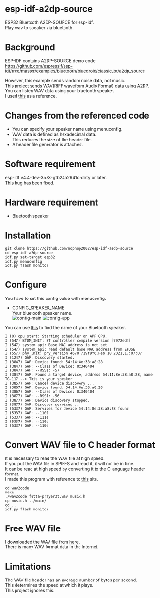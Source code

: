 # esp-idf-a2dp-source
ESP32 Bluetooth A2DP-SOURCE for esp-idf.   
Play wav to speaker via bluetooth.   

# Background   
ESP-IDF contains A2DP-SOURCE demo code.   
https://github.com/espressif/esp-idf/tree/master/examples/bluetooth/bluedroid/classic_bt/a2dp_source

However, this example sends random noise data, not music.   
This project sends WAV(RIFF waveform Audio Format) data using A2DP.   
You can listen WAV data using your bluetooth speaker.   
I used [this](https://github.com/admiralmaggie/esp32_bt_source) as a reference.

# Changes from the referenced code   
- You can specify your speaker name using menuconfig.   
- WAV data is defined as hexadecimal data.   
 This reduces the size of the header file.   
- A header file generator is attached.   

# Software requirement    
esp-idf v4.4-dev-3573-gfb24a2941c-dirty or later.   
[This](https://github.com/espressif/esp-idf/commit/52e7b99630288fd81d93b37f41b9eaca002b51b2) bug has been fixed.   


# Hardware requirement    
- Bluetooth speaker

# Installation
```
git clone https://github.com/nopnop2002/esp-idf-a2dp-source
cd esp-idf-a2dp-source
idf.py set-target esp32
idf.py menuconfig
idf.py flash monitor
```

# Configure
You have to set this config value with menuconfig.   
- CONFIG_SPEAKER_NAME   
Your bluetooth speaker name.   
![config-main](https://user-images.githubusercontent.com/6020549/107940288-5c267300-6fcb-11eb-9323-dd8a6cf77c9a.jpg)
![config-app](https://user-images.githubusercontent.com/6020549/107940298-5e88cd00-6fcb-11eb-8c4a-28639db1df96.jpg)   

You can use [this](https://github.com/espressif/esp-idf/tree/master/examples/bluetooth/bluedroid/classic_bt/bt_discovery) to find the name of your Bluetooth speaker.   
```
I (0) cpu_start: Starting scheduler on APP CPU.
I (547) BTDM_INIT: BT controller compile version [7972edf]
I (547) system_api: Base MAC address is not set
I (547) system_api: read default base MAC address from EFUSE
I (557) phy_init: phy_version 4670,719f9f6,Feb 18 2021,17:07:07
I (1247) GAP: Discovery started.
I (3847) GAP: Device found: 54:14:8e:38:a8:28
I (3847) GAP: --Class of Device: 0x340404
I (3847) GAP: --RSSI: -57
I (3847) GAP: Found a target device, address 54:14:8e:38:a8:28, name TG-117 --> This is your speaker
I (3857) GAP: Cancel device discovery ...
I (3867) GAP: Device found: 54:14:8e:38:a8:28
I (3867) GAP: --Class of Device: 0x340404
I (3877) GAP: --RSSI: -56
I (3877) GAP: Device discovery stopped.
I (3877) GAP: Discover services ...
I (5337) GAP: Services for device 54:14:8e:38:a8:28 found
I (5337) GAP: --1101
I (5337) GAP: --111e
I (5337) GAP: --110b
I (5337) GAP: --110e
```

# Convert WAV file to C header format   
It is necessary to read the WAV file at high speed.   
If you put the WAV file in SPIFFS and read it, it will not be in time.   
It can be read at high speed by converting it to the C language header format.   
I made this program with reference to [this](https://blog.goo.ne.jp/lm324/e/ca93257fc9861a07bb6b8f27caa7d382) site.   

```
cd wav2code
make
./wav2code futta-prayer3t.wav music.h
cp music.h ../main/
cd ..
idf.py flash monitor
```

# Free WAV file   
I downloaded the WAV file from [here](https://music.futta.net/mp3.html).   
There is many WAV format data in the Internet.   

# Limitations   
The WAV file header has an average number of bytes per second.   
This determines the speed at which it plays.   
This project ignores this.   
